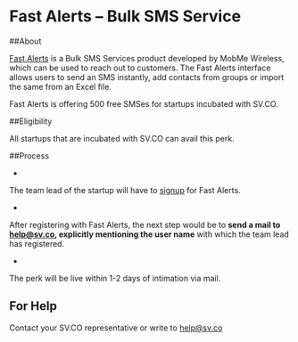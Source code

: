 # Fast Alerts – Bulk SMS Service

##About

[Fast Alerts](http://www.fastalerts.in/) is a Bulk SMS Services product developed by MobMe Wireless, which can be used to reach out to customers. The Fast Alerts interface allows users to send an SMS instantly, add contacts from groups or import the same from an Excel file.

Fast Alerts is offering 500 free SMSes for startups incubated with SV.CO.

##Eligibility

All startups that are incubated with SV.CO can avail this perk.

##Process

* 
The team lead of the startup will have to  [signup](http://www.fastalerts.in/signup) for Fast Alerts.

* 
After registering with Fast Alerts, the next step would be to **send a mail to help@sv.co, explicitly mentioning the user name** with which the team lead has registered.

* 
The perk will be live within 1-2 days of intimation via mail.

## For Help

Contact your SV.CO representative or write to help@sv.co